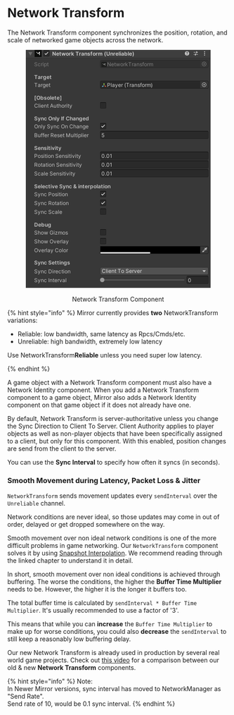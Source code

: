 # Network Transform

The Network Transform component synchronizes the position, rotation, and scale of networked game objects across the network.

<div align="center">

<figure><img src="../../../.gitbook/assets/image (53).png" alt=""><figcaption><p>Network Transform Component</p></figcaption></figure>

</div>

{% hint style="info" %}
Mirror currently provides **two** NetworkTransform variations:

* Reliable: low bandwidth, same latency as Rpcs/Cmds/etc.
* Unreliable: high bandwidth, extremely low latency

Use NetworkTransform**Reliable** unless you need super low latency.


{% endhint %}



A game object with a Network Transform component must also have a Network Identity component. When you add a Network Transform component to a game object, Mirror also adds a Network Identity component on that game object if it does not already have one.

By default, Network Transform is server-authoritative unless you change the Sync Direction to Client To Server. Client Authority applies to player objects as well as non-player objects that have been specifically assigned to a client, but only for this component. With this enabled, position changes are send from the client to the server.

You can use the **Sync Interval** to specify how often it syncs (in seconds).

### Smooth Movement during Latency, Packet Loss & Jitter

`NetworkTransform` sends movement updates every `sendInterval` over the `Unreliable` channel.

Network conditions are never ideal, so those updates may come in out of order, delayed or get dropped somewhere on the way.

Smooth movement over non ideal network conditions is one of the more difficult problems in game networking. Our `NetworkTransform` component solves it by using [Snapshot Interpolation](snapshot-interpolation.md). We recommend reading through the linked chapter to understand it in detail.

In short, smooth movement over non ideal conditions is achieved through buffering. The worse the conditions, the higher the **Buffer Time Multiplier** needs to be. However, the higher it is the longer it buffers too.&#x20;

The total buffer time is calculated by `sendInterval * Buffer Time Multiplier`. It's usually recommended to use a factor of '3'.&#x20;

This means that while you can **increase** the `Buffer Time Multiplier` to make up for worse conditions, you could also **decrease** the `sendInterval` to still keep a reasonably low buffering delay.

Our new Network Transform is already used in production by several real world game projects. Check out [this video](https://www.youtube.com/watch?v=z2JpT\_qLmzk) for a comparison between our old & new **Network Transform** components.



{% hint style="info" %}
Note:\
In Newer Mirror versions, sync interval has moved to NetworkManager as "Send Rate".\
Send rate of 10, would be 0.1 sync interval.
{% endhint %}
